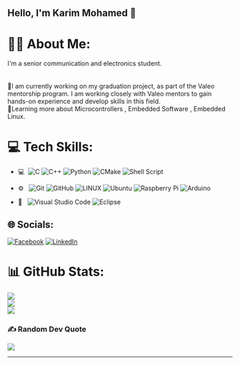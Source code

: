 ## Hello, I'm Karim Mohamed 👋
# 🧑‍💻 About Me:
 I'm a senior communication and electronics student.<br><br><br>
🔭I am currently working on my graduation project, as part of the Valeo mentorship program. I am working closely with Valeo mentors to gain hands-on experience and develop skills in this field.<br>🌱Learning more about Microcontrollers , Embedded Software , Embedded Linux.<br>

# 💻 Tech Skills:
- 💻 &nbsp;![C](https://img.shields.io/badge/c-%2300599C.svg?style=flat&logo=c&logoColor=white) 
![C++](https://img.shields.io/badge/c++-%2300599C.svg?style=flat&logo=c%2B%2B&logoColor=white)
![Python](https://img.shields.io/badge/python-3670A0?style=flat&logo=python&logoColor=ffdd54) 
![CMake](https://img.shields.io/badge/CMake-%23008FBA.svg?style=flat&logo=cmake&logoColor=white)
![Shell Script](https://img.shields.io/badge/shell_script-%23121011.svg?style=flat&logo=gnu-bash&logoColor=white)

- ⚙️ &nbsp;
![Git](https://img.shields.io/badge/-Git-333333?style=flat&logo=git)
![GitHub](https://img.shields.io/badge/-GitHub-333333?style=flat&logo=github)
![LINUX](https://img.shields.io/badge/Linux-FCC624?style=flat&logo=linux&logoColor=black) 
![Ubuntu](https://img.shields.io/badge/-Ubuntu-black?style=flat&logo=ubuntu)
![Raspberry Pi](https://img.shields.io/badge/-RaspberryPi-C51A4A?style=flat&logo=Raspberry-Pi)
![Arduino](https://img.shields.io/badge/-Arduino-00979D?style=flat&logo=Arduino&logoColor=white)

- 🔧 &nbsp;
![Visual Studio Code](https://img.shields.io/badge/-Visual%20Studio%20Code-333333?style=flat&logo=visual-studio-code&logoColor=007ACC)
![Eclipse](https://img.shields.io/badge/-Eclipse-333333?style=flat&logo=eclipse-ide&logoColor=2C2255)

## 🌐 Socials:
[![Facebook](https://img.shields.io/badge/Facebook-%231877F2.svg?logo=Facebook&logoColor=white)](https://www.facebook.com/KarimMo09) [![LinkedIn](https://img.shields.io/badge/LinkedIn-%230077B5.svg?logo=linkedin&logoColor=white)](https://www.linkedin.com/in/karimmo09/) 
# 📊 GitHub Stats:
![](https://github-readme-stats.vercel.app/api?username=karimmo09&theme=onedark&hide_border=false&include_all_commits=false&count_private=false)<br/>
![](https://github-readme-streak-stats.herokuapp.com/?user=karimmo09&theme=onedark&hide_border=false)<br/>
![](https://github-readme-stats.vercel.app/api/top-langs/?username=karimmo09&theme=onedark&hide_border=false&include_all_commits=false&count_private=false&layout=compact)

### ✍️ Random Dev Quote
![](https://quotes-github-readme.vercel.app/api?type=horizontal&theme=radical)

---


<!-- Proudly created with GPRM ( https://gprm.itsvg.in ) -->
